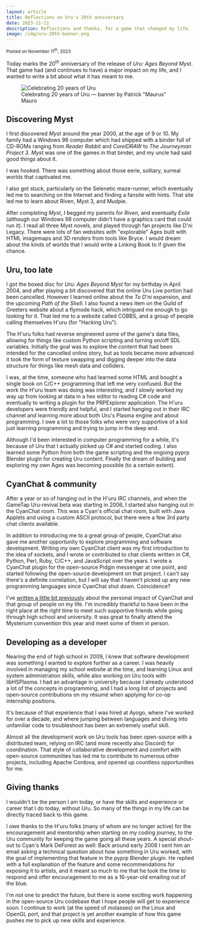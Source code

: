 ```yaml
---
layout: article
title: Reflections on Uru's 20th anniversary
date: 2023-11-11
description: Reflections and thanks, for a game that changed my life.
image: /img/uru-20th-banner.png
---
```

<small>Posted on <time pubdate datetime="2023-11-11">November 11<sup>th</sup>, 2023</time></small>

Today marks the 20<sup>th</sup> anniversary of the release of _Uru: Ages Beyond Myst_. That game had (and continues to have) a major impact on my life, and I wanted to write a bit about what it has meant to me.

<figure>
  <img class="img-center" src="/img/uru-20th-banner.png" alt="Celebrating 20 years of Uru">
  <figcaption>Celebrating 20 years of Uru &mdash; banner by Patrick "Maurus" Mauro</figcaption>
</figure>

<h2>Discovering Myst</h2>

I first discovered _Myst_ around the year 2000, at the age of 9 or 10.  My family had a Windows 98 computer which had shipped with a binder full of CD-ROMs ranging from _Reader Rabbit_ and _CorelDRAW_ to _The Journeyman Project 3_. _Myst_ was one of the games in that binder, and my uncle had said good things about it.

I was hooked. There was something about those eerie, solitary, surreal worlds that captivated me.

I also got stuck, particularly on the Selenetic maze-runner, which eventually led me to searching on the Internet and finding a fansite with hints. That site led me to learn about Riven, Myst 3, and Mudpie.

After completing _Myst_, I begged my parents for _Riven_, and eventually _Exile_ (although our Windows 98 computer didn't have a graphics card that could run it). I read all three Myst novels, and played through fan projects like D'ni Legacy. There were lots of fan websites with "explorable" Ages built with <abbr>HTML</abbr> imagemaps and 3D renders from tools like Bryce. I would dream about the kinds of worlds that I would write a Linking Book to if given the chance.

<h2>Uru, too late</h2>

I got the boxed disc for _Uru: Ages Beyond Myst_ for my birthday in April 2004, and after playing a bit discovered that the online Uru Live portion had been cancelled. However I learned online about the _To D'ni_ expansion, and the upcoming _Path of the Shell_. I also found a news item on the Guild of Greeters website about a flymode hack, which intrigued me enough to go looking for it. That led me to a website called COBBS, and a group of people calling themselves H'uru (for "Hacking Uru").

The H'uru folks had reverse engineered some of the game's data files, allowing for things like custom Python scripting and turning on/off SDL variables. Initially the goal was to explore the content that had been intended for the cancelled online story, but as tools became more advanced it took the form of texture swapping and digging deeper into the data structure for things like mesh data and colliders.

I was, at the time, someone who had learned some <abbr>HTML</abbr> and bought a single book on C/C++ programming that left me very confused. But the work the H'uru team was doing was interesting, and I slowly worked my way up from looking at data in a hex editor to reading C# code and eventually to writing a plugin for the PRPExplorer application. The H'uru developers were friendly and helpful, and I started hanging out in their <abbr>IRC</abbr> channel and learning more about both Uru's Plasma engine and about programming. I owe a lot to those folks who were very supportive of a kid just learning programming and trying to jump in the deep end.

Although I'd been interested in computer programming for a while, it's because of Uru that I actually picked up C# and started coding. I also learned some Python from both the game scripting and the ongoing pyprp Blender plugin for creating Uru content. Finally the dream of building and exploring my own Ages was becoming possible (to a certain extent).

<h2>CyanChat & community</h2>

After a year or so of hanging out in the H'uru <abbr>IRC</abbr> channels, and when the GameTap Uru-revival beta was starting in 2006, I started also hanging out in the CyanChat room. This was a Cyan's official chat room, built with Java Applets and using a custom ASCII protocol, but there were a few 3rd party chat clients available.

In addition to introducing me to a great group of people, CyanChat also gave me another opportunity to explore programming and software development. Writing my own CyanChat client was my first introduction to the idea of sockets, and I wrote or contributed to chat clients written in C#, Python, Perl, Ruby, C/C++, and JavaScript over the years. I wrote a CyanChat plugin for the open-source Pidgin messenger at one point, and started following the open-source development on that project. I can't say there's a definite correlation, but I will say that I haven't picked up any new programming languages since CyanChat shut down. Coincidence?

I've <a href="https://mystonline.com/forums/viewtopic.php?p=402386#p402386">written a little bit previously</a> about the personal impact of CyanChat and that group of people on my life. I'm incredibly thankful to have been in the right place at the right time to meet such supportive friends while going through high school and university. It was great to finally attend the Mysterium convention this year and meet some of them in person.

<h2>Developing as a developer</h2>

Nearing the end of high school in 2009, I knew that software development was something I wanted to explore further as a career. I was heavily involved in managing my school website at the time, and learning Linux and system administration skills, while also working on Uru tools with libHSPlasma. I had an advantage in university because I already understood a lot of the concepts in programming, and I had a long list of projects and open-source contributions on my résumé when applying for co-op internship positions.

It's because of that experience that I was hired at Ayogo, where I've worked for over a decade, and where jumping between languages and diving into unfamiliar code to troubleshoot has been an extremely useful skill.

Almost all the development work on Uru tools has been open-source with a distributed team, relying on <abbr>IRC</abbr> (and more recently also Discord) for coordination. That style of collaborative development and comfort with open-source communities has led me to contribute to numerous other projects, including Apache Cordova, and opened up countless opportunities for me.

<h2>Giving thanks</h2>

I wouldn't be the person I am today, or have the skills and experience or career that I do today, without Uru. So many of the things in my life can be directly traced back to this game.

I owe thanks to the H'uru folks (many of whom are no longer active) for the encouragement and mentorship when starting on my coding journey, to the Uru community for keeping the game going all these years. A special shout-out to Cyan's Mark DeForest as well: Back around early 2008 I sent him an email asking a technical question about how something in Uru worked, with the goal of implementing that feature in the pyprp Blender plugin. He replied with a full explanation of the feature and some recommendations for exposing it to artists, and it meant so much to me that he took the time to respond and offer encouragement to me as a 16-year-old emailing out of the blue.

I'm not one to predict the future, but there is some exciting work happening in the open-source Uru codebase that I hope people will get to experience soon. I continue to work (at the speed of molasses) on the Linux and OpenGL port, and that project is yet another example of how this game pushes me to pick up new skills and experience.

